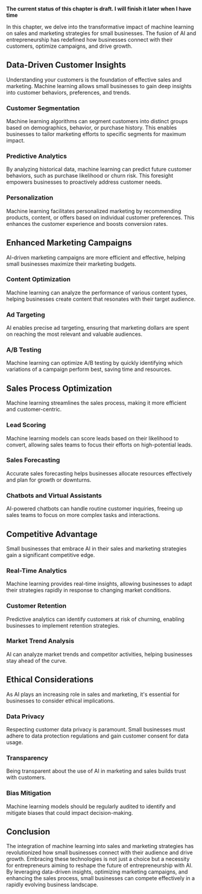 **The current status of this chapter is draft. I will finish it later when I have time**

In this chapter, we delve into the transformative impact of machine learning on sales and marketing strategies for small businesses. The fusion of AI and entrepreneurship has redefined how businesses connect with their customers, optimize campaigns, and drive growth.

Data-Driven Customer Insights
-----------------------------

Understanding your customers is the foundation of effective sales and marketing. Machine learning allows small businesses to gain deep insights into customer behaviors, preferences, and trends.

### **Customer Segmentation**

Machine learning algorithms can segment customers into distinct groups based on demographics, behavior, or purchase history. This enables businesses to tailor marketing efforts to specific segments for maximum impact.

### **Predictive Analytics**

By analyzing historical data, machine learning can predict future customer behaviors, such as purchase likelihood or churn risk. This foresight empowers businesses to proactively address customer needs.

### **Personalization**

Machine learning facilitates personalized marketing by recommending products, content, or offers based on individual customer preferences. This enhances the customer experience and boosts conversion rates.

Enhanced Marketing Campaigns
----------------------------

AI-driven marketing campaigns are more efficient and effective, helping small businesses maximize their marketing budgets.

### **Content Optimization**

Machine learning can analyze the performance of various content types, helping businesses create content that resonates with their target audience.

### **Ad Targeting**

AI enables precise ad targeting, ensuring that marketing dollars are spent on reaching the most relevant and valuable audiences.

### **A/B Testing**

Machine learning can optimize A/B testing by quickly identifying which variations of a campaign perform best, saving time and resources.

Sales Process Optimization
--------------------------

Machine learning streamlines the sales process, making it more efficient and customer-centric.

### **Lead Scoring**

Machine learning models can score leads based on their likelihood to convert, allowing sales teams to focus their efforts on high-potential leads.

### **Sales Forecasting**

Accurate sales forecasting helps businesses allocate resources effectively and plan for growth or downturns.

### **Chatbots and Virtual Assistants**

AI-powered chatbots can handle routine customer inquiries, freeing up sales teams to focus on more complex tasks and interactions.

Competitive Advantage
---------------------

Small businesses that embrace AI in their sales and marketing strategies gain a significant competitive edge.

### **Real-Time Analytics**

Machine learning provides real-time insights, allowing businesses to adapt their strategies rapidly in response to changing market conditions.

### **Customer Retention**

Predictive analytics can identify customers at risk of churning, enabling businesses to implement retention strategies.

### **Market Trend Analysis**

AI can analyze market trends and competitor activities, helping businesses stay ahead of the curve.

Ethical Considerations
----------------------

As AI plays an increasing role in sales and marketing, it's essential for businesses to consider ethical implications.

### **Data Privacy**

Respecting customer data privacy is paramount. Small businesses must adhere to data protection regulations and gain customer consent for data usage.

### **Transparency**

Being transparent about the use of AI in marketing and sales builds trust with customers.

### **Bias Mitigation**

Machine learning models should be regularly audited to identify and mitigate biases that could impact decision-making.

Conclusion
----------

The integration of machine learning into sales and marketing strategies has revolutionized how small businesses connect with their audience and drive growth. Embracing these technologies is not just a choice but a necessity for entrepreneurs aiming to reshape the future of entrepreneurship with AI. By leveraging data-driven insights, optimizing marketing campaigns, and enhancing the sales process, small businesses can compete effectively in a rapidly evolving business landscape.
